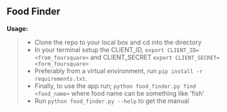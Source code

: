 Food Finder
-----------

**Usage:**

> - Clone the repo to your local box and cd into the directory
> - In your terminal setup the CLIENT_ID, `export CLIENT_ID=<from_foursquare>` and CLIENT_SECRET `export CLIENT_SECRET=<form_foursquare>`
> - Preferably from a virtual environment, run `pip install -r requirements.txt`.
> - Finally, to use the app run; `python food_finder.py find <food_name>` where food name can be something like 'fish'
> - Run `python food_finder.py --help` to get the manual